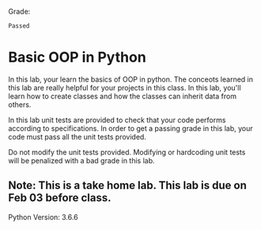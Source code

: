 Grade:
```
Passed
```
# Basic OOP in Python
In this lab, your learn the basics of OOP in python. The conceots learned in this lab are really helpful for your projects
in this class. In this lab, you'll learn how to create classes and how the classes can inherit data from others. 

In this lab unit tests are provided to check that your code performs according to specifications. In order to get a 
passing grade in this lab, your code must pass all the unit tests provided. 

Do not modify the unit tests provided. Modifying or hardcoding unit tests will be penalized with a bad grade in this lab. 

## Note: This is a take home lab. This lab is due on Feb 03 before class. 

Python Version: 3.6.6
